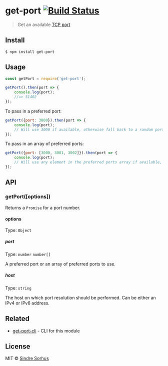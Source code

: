 # get-port [![Build Status](https://travis-ci.org/sindresorhus/get-port.svg?branch=master)](https://travis-ci.org/sindresorhus/get-port)

> Get an available [TCP port](https://en.wikipedia.org/wiki/Port_(computer_networking))


## Install

```
$ npm install get-port
```


## Usage

```js
const getPort = require('get-port');

getPort().then(port => {
	console.log(port);
	//=> 51402
});
```

To pass in a preferred port:

```js
getPort({port: 3000}).then(port => {
	console.log(port);
	// Will use 3000 if available, otherwise fall back to a random port
});
```

To pass in an array of preferred ports:

```js
getPort({port: [3000, 3001, 3002]}).then(port => {
	console.log(port);
	// Will use any element in the preferred ports array if available, otherwise fall back to a random port
});
```

## API

### getPort([options])

Returns a `Promise` for a port number.

#### options

Type: `Object`

##### port

Type: `number` `number[]`

A preferred port or an array of preferred ports to use.

##### host

Type: `string`

The host on which port resolution should be performed. Can be either an IPv4 or IPv6 address.


## Related

- [get-port-cli](https://github.com/sindresorhus/get-port-cli) - CLI for this module


## License

MIT © [Sindre Sorhus](https://sindresorhus.com)
